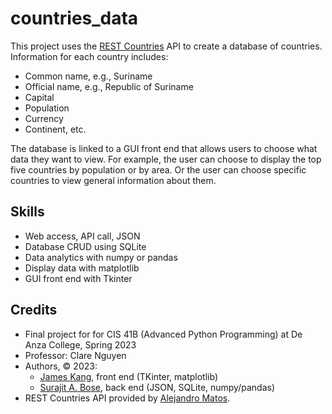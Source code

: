 # countries_data

This project uses the [REST Countries](https://restcountries.com/) API to create a database of countries. Information for each country includes:
- Common name, e.g., Suriname
- Official name, e.g.,  Republic of Suriname
- Capital
- Population
- Currency
- Continent, etc. 

The database is linked to a GUI front end that allows users to choose what data they want to view. For example, the user can choose to display the top five countries by population or by area. Or the user can choose specific countries to view general information about them. 

## Skills
- Web access, API call, JSON 
- Database CRUD using SQLite
- Data analytics with numpy or pandas
- Display data with matplotlib 
- GUI front end with Tkinter

## Credits
- Final project for for CIS 41B (Advanced Python Programming) at De Anza College, Spring 2023
- Professor: Clare Nguyen
- Authors, © 2023: 
  - [James Kang](https://github.com/jcmkang), front end (TKinter, matplotlib) 
  - [Surajit A. Bose](https://github.com/morosebose), back end (JSON, SQLite, numpy/pandas)
- REST Countries API provided by [Alejandro Matos](https://gitlab.com/amatos). 
